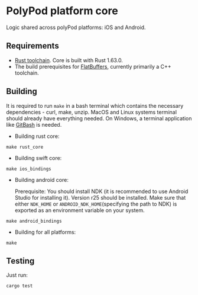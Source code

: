 # PolyPod platform core

Logic shared across polyPod platforms: iOS and Android.

## Requirements

-   [Rust toolchain](https://www.rust-lang.org/tools/install). Core is built with Rust 1.63.0.
-   The build prerequisites for [FlatBuffers](https://github.com/google/flatbuffers), currently primarily a C++ toolchain.

## Building

It is required to run `make` in a bash terminal which contains the necessary
dependencies - curl, make, unzip. MacOS and Linux systems terminal should
already have everything needed. On Windows, a terminal application like
[GitBash](https://gitforwindows.org) is needed.

- Building rust core:
```
make rust_core
```

- Building swift core:
```
make ios_bindings
```

- Building android core:

    Prerequisite: You should install NDK (it is recommended to use Android Studio for installing it). Version r25 should be installed. Make sure that either `NDK_HOME` or `ANDROID_NDK_HOME`(specifying the path to NDK) is exported as an environment variable on your system.

```shell
make android_bindings
```

- Building for all platforms:

```shell
make
```

## Testing

Just run:

    cargo test
